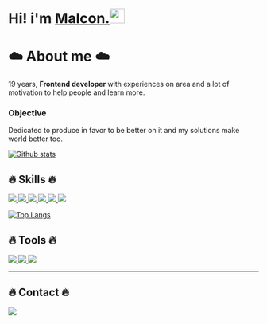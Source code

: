 # Hi! i'm <a href="https://linktr.ee/malconn"><strong>Malcon.</strong><a target="_blank" rel="noopener noreferrer" href="https://camo.githubusercontent.com/e8e7b06ecf583bc040eb60e44eb5b8e0ecc5421320a92929ce21522dbc34c891/68747470733a2f2f6d656469612e67697068792e636f6d2f6d656469612f6876524a434c467a6361737252346961377a2f67697068792e676966"><img src="https://camo.githubusercontent.com/e8e7b06ecf583bc040eb60e44eb5b8e0ecc5421320a92929ce21522dbc34c891/68747470733a2f2f6d656469612e67697068792e636f6d2f6d656469612f6876524a434c467a6361737252346961377a2f67697068792e676966" width="30px" data-canonical-src="https://media.giphy.com/media/hvRJCLFzcasrR4ia7z/giphy.gif" style="max-width:100%;"></a>
  
  # :cloud: About me :cloud:
  
  <p>19 years, <strong>Frontend developer</strong> with experiences on area and a lot of motivation to help people and learn more.
  </p>
  
  ### Objective
  <p>
    Dedicated to produce in favor
    to be better on it and my solutions make
    world better too.
  </p>
  
  
  [![Github stats](https://github-readme-stats.vercel.app/api?username=malconn&show_icons=true&include_all_commits=true)](https://github.com/malconn/github-readme-stats)
 
  

  ## 🔥 Skills 🔥
  
  <span>
    <a target='_blank' href="https://getbootstrap.com/">
     <img src="https://img.shields.io/badge/Bootstrap-563D7C?style=for-the-badge&logo=bootstrap&logoColor=white"/>
    </a>
    <a href="https://developer.mozilla.org/pt-BR/docs/Web/JavaScript">
      <img src="https://img.shields.io/badge/JavaScript-323330?style=for-the-badge&logo=javascript&logoColor=F7DF1E"/>
    </a>
    <a href="https://developer.mozilla.org/pt-BR/docs/Web/HTML">
      <img src="https://img.shields.io/badge/HTML5-E34F26?style=for-the-badge&logo=html5&logoColor=white"/>
    </a>
    <a href="https://developer.mozilla.org/pt-BR/docs/Web/CSS"> 
      <img src="https://img.shields.io/badge/CSS3-1572B6?style=for-the-badge&logo=css3&logoColor=white"/>
    </a>
    <a href="https://sass-lang.com/documentation">
      <img src="https://img.shields.io/badge/Sass-CC6699?style=for-the-badge&logo=sass&logoColor=white"/>
    </a>
    <a href="https://www.php.net/">
      <img src="https://img.shields.io/badge/PHP-777BB4?style=for-the-badge&logo=php&logoColor=white"/>
    </a>
  </span>
  
  
  [![Top Langs](https://github-readme-stats.vercel.app/api/top-langs/?username=malconn&layout=compact)](https://github.com/malconn/github-readme-stats)
  
## 🔥 Tools 🔥
  <span>
    <a href="https://git-scm.com/">
      <img src="https://img.shields.io/badge/Git-F05032?style=for-the-badge&logo=git&logoColor=white"/>
    </a>
    <a href="https://www.npmjs.com/">
      <img src="https://img.shields.io/badge/npm-CB3837?style=for-the-badge&logo=npm&logoColor=white"/>
    </a>
    <a href="https://classic.yarnpkg.com/en/">
      <img src="https://img.shields.io/badge/Yarn-2C8EBB?style=for-the-badge&logo=yarn&logoColor=white"/>
    </a>
  </span>
  
------  
  
## 🔥 Contact 🔥 
<div>
    <a target='_blank' href="https://linktr.ee/malconn">
        <img src="https://img.shields.io/badge/linktree-39E09B?style=for-the-badge&logo=linktree&logoColor=white">
    </a>
</div>
